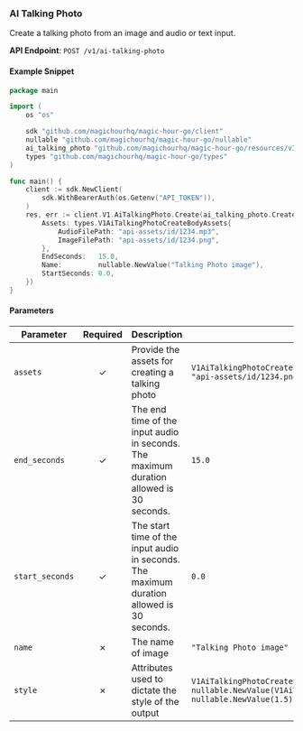
### AI Talking Photo <a name="create"></a>

Create a talking photo from an image and audio or text input.

**API Endpoint**: `POST /v1/ai-talking-photo`

#### Example Snippet

```go
package main

import (
	os "os"

	sdk "github.com/magichourhq/magic-hour-go/client"
	nullable "github.com/magichourhq/magic-hour-go/nullable"
	ai_talking_photo "github.com/magichourhq/magic-hour-go/resources/v1/ai_talking_photo"
	types "github.com/magichourhq/magic-hour-go/types"
)

func main() {
	client := sdk.NewClient(
		sdk.WithBearerAuth(os.Getenv("API_TOKEN")),
	)
	res, err := client.V1.AiTalkingPhoto.Create(ai_talking_photo.CreateRequest{
		Assets: types.V1AiTalkingPhotoCreateBodyAssets{
			AudioFilePath: "api-assets/id/1234.mp3",
			ImageFilePath: "api-assets/id/1234.png",
		},
		EndSeconds:   15.0,
		Name:         nullable.NewValue("Talking Photo image"),
		StartSeconds: 0.0,
	})
}

```

#### Parameters

| Parameter | Required | Description | Example |
|-----------|:--------:|-------------|--------|
| `assets` | ✓ | Provide the assets for creating a talking photo | `V1AiTalkingPhotoCreateBodyAssets {AudioFilePath: "api-assets/id/1234.mp3",ImageFilePath: "api-assets/id/1234.png",}` |
| `end_seconds` | ✓ | The end time of the input audio in seconds. The maximum duration allowed is 30 seconds. | `15.0` |
| `start_seconds` | ✓ | The start time of the input audio in seconds. The maximum duration allowed is 30 seconds. | `0.0` |
| `name` | ✗ | The name of image | `"Talking Photo image"` |
| `style` | ✗ | Attributes used to dictate the style of the output | `V1AiTalkingPhotoCreateBodyStyle {GenerationMode: nullable.NewValue(V1AiTalkingPhotoCreateBodyStyleGenerationModeEnumExpressive),Intensity: nullable.NewValue(1.5),}` |
